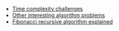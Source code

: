 + [Time complexity challenges](https://www.interviewbit.com/courses/programming/topics/time-complexity/)
+ [Other interesting algorithm problems](https://leetcode.com/problemset/all/)
+ [Fibonacci recursive algorithm explained](https://www.youtube.com/watch?v=zg-ddPbzcKM)